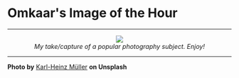 # Omkaar's Image of the Hour

---

<div align="center">

<a href="https://unsplash.com/photos/two-gannets-display-affection-g-Xh32UJXPc">
  <img src="https://images.unsplash.com/photo-1748901999935-2234cfb6d812?crop=entropy&cs=tinysrgb&fit=max&fm=jpg&ixid=M3w3NjA2Nzh8MHwxfHJhbmRvbXx8fHx8fHx8fDE3NTE3Mzg0MDB8&ixlib=rb-4.1.0&q=80&w=1080" style="max-width:100%; height:auto;">
</a>

<br>
<i>My take/capture of a popular photography subject. Enjoy!</i>

</div>

---

**Photo by** [Karl-Heinz Müller](https://unsplash.com/@khmuller) **on Unsplash**
